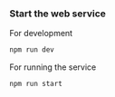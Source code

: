  ### Start the web service    
For development   
```bash
npm run dev
```

For running the service   
```bash
npm run start
```
